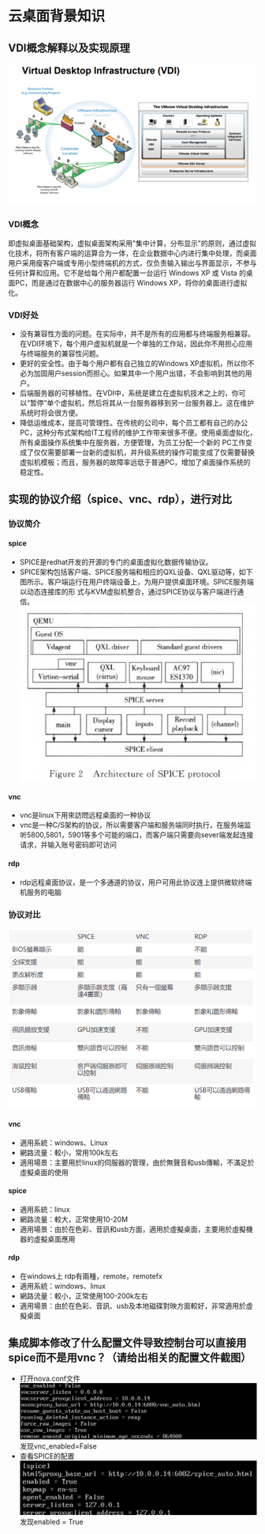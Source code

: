 # 云桌面背景知识

## VDI概念解释以及实现原理
![](images/vdi_grap.png) 
### VDI概念
即虚拟桌面基础架构，虚拟桌面架构采用"集中计算，分布显示"的原则，通过虚拟化技术，将所有客户端的运算合为一体，在企业数据中心内进行集中处理，而桌面用户采用瘦客户端或专用小型终端机的方式，仅负责输入输出与界面显示，不参与任何计算和应用。它不是给每个用户都配置一台运行 Windows XP 或 Vista 的桌面PC，而是通过在数据中心的服务器运行 Windows XP，将你的桌面进行虚拟化。
### VDI好处
- 没有兼容性方面的问题。在实际中，并不是所有的应用都与终端服务相兼容。在VDI环境下，每个用户虚拟机就是一个单独的工作站，因此你不用担心应用与终端服务的兼容性问题。
- 更好的安全性。由于每个用户都有自己独立的Windows XP虚拟机，所以你不必为加固用户session而担心。如果其中一个用户出错，不会影响到其他的用户。
- 后端服务器的可移植性。在VDI中，系统是建立在虚拟机技术之上的，你可以“暂停”单个虚拟机，然后将其从一台服务器移到另一台服务器上。这在维护系统时将会很方便。
- 降低运维成本，提高可管理性。在传统的公司中，每个员工都有自己的办公PC，这种分布式架构给IT工程师的维护工作带来很多不便。使用桌面虚拟化，所有桌面操作系统集中在服务器，方便管理，为员工分配一个新的 PC工作变成了仅仅需要部署一台新的虚拟机，并升级系统的操作可能变成了仅需要替换虚拟机模板；而且，服务器的故障率远低于普通PC，增加了桌面操作系统的稳定性。

## 实现的协议介绍（spice、vnc、rdp），进行对比
### 协议简介
#### spice
- SPICE是redhat开发的开源的专门的桌面虚拟化数据传输协议。 
- SPICE架构包括客户端、SPICE服务端和相应的QXL设备、QXL驱动等，如下图所示。客户端运行在用户终端设备上，为用户提供桌面环境。SPICE服务端以动态连接库的形  式与KVM虚拟机整合，通过SPICE协议与客户端进行通信。
  ![](images/spice.png)  
#### vnc
- vnc是linux下用來訪問远程桌面的一种协议
- vnc是一种C/S架构的协议，所以需要客户端和服务端同时执行，在服务端监听5800,5801，5901等多个可能的端口，而客户端只需要向sever端发起连接请求，并输入账号密码即可访问
#### rdp
- rdp远程桌面协议，是一个多通道的协议，用户可用此协议连上提供微软终端机服务的电脑
### 协议对比
![](images/protocol_comparision.png)  
#### vnc
- 適用系統：windows、Linux
- 網路流量：較小，常用100k左右
- 適用場景：主要用於linux的伺服器的管理，由於無聲音和usb傳輸，不滿足於虛擬桌面的使用
#### spice
- 適用系統：linux
- 網路流量：較大，正常使用10-20M
- 適用場景：由於在色彩、音訊和usb方面，適用於虛擬桌面，主要用於虛擬機器的虛擬桌面應用
#### rdp
- 在windows上 rdp有兩種，remote，remotefx
- 適用系統：windows、linux
- 網路流量：較小，正常使用100-200k左右
- 適用場景：由於在色彩、音訊、usb及本地磁碟對映方面較好，非常適用於虛擬桌面

## 集成脚本修改了什么配置文件导致控制台可以直接用spice而不是用vnc？（请给出相关的配置文件截图）
- 打开nova.conf文件
  ![](images/vns_setting.png) 
  发现vnc_enabled=False  
 - 查看SPICE的配置
  ![](images/spice_setting.png)   
  发现enabled = True
